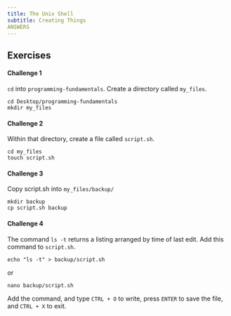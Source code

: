 ```yaml
---
title: The Unix Shell
subtitle: Creating Things
ANSWERS
---
```


## Exercises

#### Challenge 1

`cd` into `programming-fundamentals`. Create a directory called `my_files`. 

~~~
cd Desktop/programming-fundamentals
mkdir my_files
~~~

#### Challenge 2

Within that directory, create a file called `script.sh`. 

~~~
cd my_files
touch script.sh
~~~

#### Challenge 3

Copy script.sh into `my_files/backup/`

~~~
mkdir backup
cp script.sh backup
~~~ 

#### Challenge 4

The command `ls -t` returns a listing arranged by time of last edit. Add this command to `script.sh`.

~~~
echo "ls -t" > backup/script.sh
~~~

or

~~~
nano backup/script.sh
~~~

Add the command, and type `CTRL + O` to write, press `ENTER` to save the file, and `CTRL + X` to exit.
